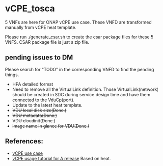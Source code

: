 # vCPE_tosca

5 VNFs are here for ONAP vCPE use case. These VNFD are transformed manually from vCPE heat template. 

Please run ./generate_csar.sh to create the csar package files for these 5 VNFS. CSAR package file is just a zip file.

## pending issues to DM
Please search for "TODO" in the corresponding VNFD to find the pending things.
- HPA detailed format
- Need to remove all the VirtualLink definition. Those VirtualLink(network) should be created in SDC during service design time and have them connected to the VduCp(port).
- Update to the latest heat template.
- ~~VDU local disk size(Done.)~~
- ~~VDU metadata(Done.)~~
- ~~VDU cloudinit(Done.)~~
- ~~image name in glance for VDU(Done.)~~

## References:
- [vCPE use case](https://wiki.onap.org/pages/viewpage.action?pageId=3246168)
- [vCPE usage tutorial for A release](https://wiki.onap.org/display/DW/vCPE+Use+Case+Tutorial%3A+Design+and+Deploy+based+on+ONAP+Amsterdam+Release) Based on heat.
